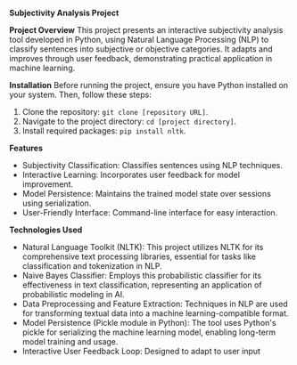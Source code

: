 **Subjectivity Analysis Project**

**Project Overview**
This project presents an interactive subjectivity analysis tool developed in Python, using Natural Language Processing (NLP) to classify sentences into subjective or objective categories. It adapts and improves through user feedback, demonstrating practical application in machine learning.

**Installation**
Before running the project, ensure you have Python installed on your system. Then, follow these steps:

1. Clone the repository: `git clone [repository URL]`.
2. Navigate to the project directory: `cd [project directory]`.
3. Install required packages: `pip install nltk`.

**Features**
- Subjectivity Classification: Classifies sentences using NLP techniques.
- Interactive Learning: Incorporates user feedback for model improvement.
- Model Persistence: Maintains the trained model state over sessions using serialization.
- User-Friendly Interface: Command-line interface for easy interaction.

**Technologies Used**
- Natural Language Toolkit (NLTK): This project utilizes NLTK for its comprehensive text processing libraries, essential for tasks like classification and tokenization in NLP.
- Naive Bayes Classifier: Employs this probabilistic classifier for its effectiveness in text classification, representing an application of probabilistic modeling in AI.
- Data Preprocessing and Feature Extraction: Techniques in NLP are used for transforming textual data into a machine learning-compatible format.
- Model Persistence (Pickle module in Python): The tool uses Python's pickle for serializing the machine learning model, enabling long-term model training and usage.
- Interactive User Feedback Loop: Designed to adapt to user input
